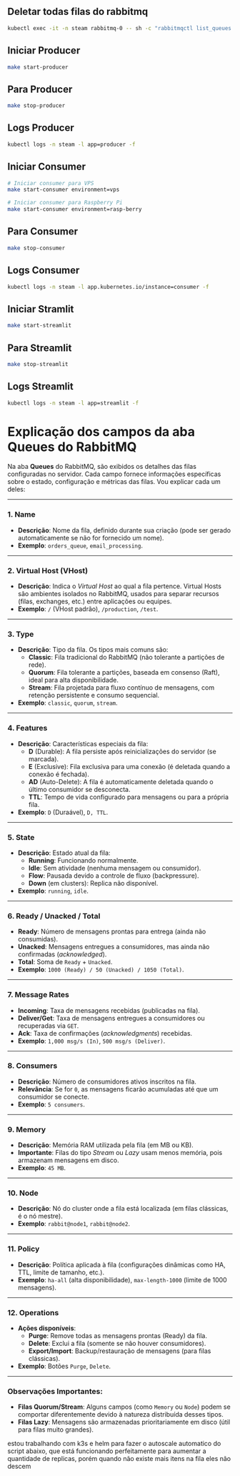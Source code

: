 ## Deletar todas filas do rabbitmq

```bash
kubectl exec -it -n steam rabbitmq-0 -- sh -c "rabbitmqctl list_queues | grep -v Listing | awk 'NR>2 {print \$1}' | xargs -I{} rabbitmqctl delete_queue {}"
```

## Iniciar Producer

```bash
make start-producer
```

## Para Producer

```bash
make stop-producer
```

## Logs Producer

```bash
kubectl logs -n steam -l app=producer -f
```

## Iniciar Consumer

```bash
# Iniciar consumer para VPS
make start-consumer environment=vps

# Iniciar consumer para Raspberry Pi
make start-consumer environment=rasp-berry
```

## Para Consumer

```bash
make stop-consumer
```

## Logs Consumer

```bash
kubectl logs -n steam -l app.kubernetes.io/instance=consumer -f
```

## Iniciar Stramlit

```bash
make start-streamlit
```

## Para Streamlit

```bash
make stop-streamlit
```

## Logs Streamlit

```bash
kubectl logs -n steam -l app=streamlit -f
```

# Explicação dos campos da aba Queues do RabbitMQ

Na aba **Queues** do RabbitMQ, são exibidos os detalhes das filas configuradas no servidor. Cada campo fornece informações específicas sobre o estado, configuração e métricas das filas. Vou explicar cada um deles:

---

### **1. Name**
- **Descrição**: Nome da fila, definido durante sua criação (pode ser gerado automaticamente se não for fornecido um nome).
- **Exemplo**: `orders_queue`, `email_processing`.

---

### **2. Virtual Host (VHost)**
- **Descrição**: Indica o *Virtual Host* ao qual a fila pertence. Virtual Hosts são ambientes isolados no RabbitMQ, usados para separar recursos (filas, exchanges, etc.) entre aplicações ou equipes.
- **Exemplo**: `/` (VHost padrão), `/production`, `/test`.

---

### **3. Type**
- **Descrição**: Tipo da fila. Os tipos mais comuns são:
  - **Classic**: Fila tradicional do RabbitMQ (não tolerante a partições de rede).
  - **Quorum**: Fila tolerante a partições, baseada em consenso (Raft), ideal para alta disponibilidade.
  - **Stream**: Fila projetada para fluxo contínuo de mensagens, com retenção persistente e consumo sequencial.
- **Exemplo**: `classic`, `quorum`, `stream`.

---

### **4. Features**
- **Descrição**: Características especiais da fila:
  - **D** (Durable): A fila persiste após reinicializações do servidor (se marcada).
  - **E** (Exclusive): Fila exclusiva para uma conexão (é deletada quando a conexão é fechada).
  - **AD** (Auto-Delete): A fila é automaticamente deletada quando o último consumidor se desconecta.
  - **TTL**: Tempo de vida configurado para mensagens ou para a própria fila.
- **Exemplo**: `D` (Duraável), `D, TTL`.

---

### **5. State**
- **Descrição**: Estado atual da fila:
  - **Running**: Funcionando normalmente.
  - **Idle**: Sem atividade (nenhuma mensagem ou consumidor).
  - **Flow**: Pausada devido a controle de fluxo (backpressure).
  - **Down** (em clusters): Replica não disponível.
- **Exemplo**: `running`, `idle`.

---

### **6. Ready / Unacked / Total**
- **Ready**: Número de mensagens prontas para entrega (ainda não consumidas).
- **Unacked**: Mensagens entregues a consumidores, mas ainda não confirmadas (*acknowledged*).
- **Total**: Soma de `Ready` + `Unacked`.
- **Exemplo**: `1000 (Ready) / 50 (Unacked) / 1050 (Total)`.

---

### **7. Message Rates**
- **Incoming**: Taxa de mensagens recebidas (publicadas na fila).
- **Deliver/Get**: Taxa de mensagens entregues a consumidores ou recuperadas via `GET`.
- **Ack**: Taxa de confirmações (*acknowledgments*) recebidas.
- **Exemplo**: `1,000 msg/s (In)`, `500 msg/s (Deliver)`.

---

### **8. Consumers**
- **Descrição**: Número de consumidores ativos inscritos na fila.
- **Relevância**: Se for `0`, as mensagens ficarão acumuladas até que um consumidor se conecte.
- **Exemplo**: `5 consumers`.

---

### **9. Memory**
- **Descrição**: Memória RAM utilizada pela fila (em MB ou KB).
- **Importante**: Filas do tipo *Stream* ou *Lazy* usam menos memória, pois armazenam mensagens em disco.
- **Exemplo**: `45 MB`.

---

### **10. Node**
- **Descrição**: Nó do cluster onde a fila está localizada (em filas clássicas, é o nó mestre).
- **Exemplo**: `rabbit@node1`, `rabbit@node2`.

---

### **11. Policy**
- **Descrição**: Política aplicada à fila (configurações dinâmicas como HA, TTL, limite de tamanho, etc.).
- **Exemplo**: `ha-all` (alta disponibilidade), `max-length-1000` (limite de 1000 mensagens).

---

### **12. Operations**
- **Ações disponíveis**:
  - **Purge**: Remove todas as mensagens prontas (Ready) da fila.
  - **Delete**: Exclui a fila (somente se não houver consumidores).
  - **Export/Import**: Backup/restauração de mensagens (para filas clássicas).
- **Exemplo**: Botões `Purge`, `Delete`.

---

### **Observações Importantes**:
- **Filas Quorum/Stream**: Alguns campos (como `Memory` ou `Node`) podem se comportar diferentemente devido à natureza distribuída desses tipos.
- **Filas Lazy**: Mensagens são armazenadas prioritariamente em disco (útil para filas muito grandes).


estou trabalhando com k3s e helm para fazer o autoscale automatico do script abaixo, que está funcionando perfeitamente para aumentar a quantidade de replicas, porém quando não existe mais itens na fila eles não descem

